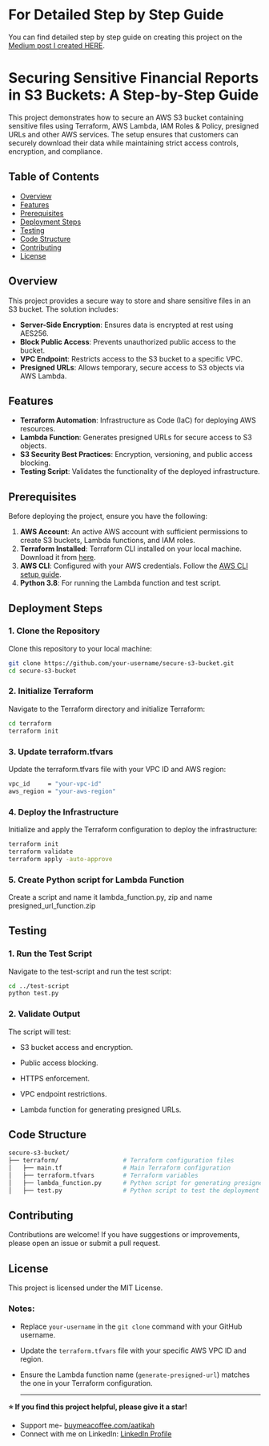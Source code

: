 # For Detailed Step by Step Guide
You can find detailed step by step guide on creating this project on the [Medium post I created HERE](https://link.medium.com/NWGi0si9MQb).

# Securing Sensitive Financial Reports in S3 Buckets: A Step-by-Step Guide

This project demonstrates how to secure an AWS S3 bucket containing sensitive files using Terraform, AWS Lambda, IAM Roles & Policy, presigned URLs and other AWS services. The setup ensures that customers can securely download their data while maintaining strict access controls, encryption, and compliance.

## Table of Contents
- [Overview](#overview)
- [Features](#features)
- [Prerequisites](#prerequisites)
- [Deployment Steps](#deployment-steps)
- [Testing](#testing)
- [Code Structure](#code-structure)
- [Contributing](#contributing)
- [License](#license)

## Overview

This project provides a secure way to store and share sensitive files in an S3 bucket. The solution includes:
- **Server-Side Encryption**: Ensures data is encrypted at rest using AES256.
- **Block Public Access**: Prevents unauthorized public access to the bucket.
- **VPC Endpoint**: Restricts access to the S3 bucket to a specific VPC.
- **Presigned URLs**: Allows temporary, secure access to S3 objects via AWS Lambda.

## Features

- **Terraform Automation**: Infrastructure as Code (IaC) for deploying AWS resources.
- **Lambda Function**: Generates presigned URLs for secure access to S3 objects.
- **S3 Security Best Practices**: Encryption, versioning, and public access blocking.
- **Testing Script**: Validates the functionality of the deployed infrastructure.

## Prerequisites

Before deploying the project, ensure you have the following:
1. **AWS Account**: An active AWS account with sufficient permissions to create S3 buckets, Lambda functions, and IAM roles.
2. **Terraform Installed**: Terraform CLI installed on your local machine. Download it from [here](https://www.terraform.io/downloads.html).
3. **AWS CLI**: Configured with your AWS credentials. Follow the [AWS CLI setup guide](https://docs.aws.amazon.com/cli/latest/userguide/cli-configure-quickstart.html).
4. **Python 3.8**: For running the Lambda function and test script.

## Deployment Steps

### 1. Clone the Repository
Clone this repository to your local machine:
```bash
git clone https://github.com/your-username/secure-s3-bucket.git
cd secure-s3-bucket
```
### 2. Initialize Terraform
Navigate to the Terraform directory and initialize Terraform:
```bash
cd terraform
terraform init
```
### 3. Update terraform.tfvars
Update the terraform.tfvars file with your VPC ID and AWS region:
```bash
vpc_id     = "your-vpc-id"
aws_region = "your-aws-region"
```
### 4. Deploy the Infrastructure
Initialize and apply the Terraform configuration to deploy the infrastructure:
```bash
terraform init
terraform validate
terraform apply -auto-approve
```
### 5. Create Python script for  Lambda Function
Create a script and name it lambda_function.py, zip and name presigned_url_function.zip


## Testing
### 1. Run the Test Script
Navigate to the test-script and run the test script:
```bash
cd ../test-script
python test.py
```
### 2. Validate Output
The script will test:

- S3 bucket access and encryption.

- Public access blocking.

- HTTPS enforcement.

- VPC endpoint restrictions.

- Lambda function for generating presigned URLs.



## Code Structure
```bash
secure-s3-bucket/
├── terraform/                  # Terraform configuration files
│   ├── main.tf                 # Main Terraform configuration
│   ├── terraform.tfvars        # Terraform variables
│   ├── lambda_function.py      # Python script for generating presigned URLs using Lambda function
│   ├── test.py                 # Python script to test the deployment
```


## Contributing
Contributions are welcome! If you have suggestions or improvements, please open an issue or submit a pull request.


## License
This project is licensed under the MIT License.


### Notes:
- Replace `your-username` in the `git clone` command with your GitHub username.
- Update the `terraform.tfvars` file with your specific AWS VPC ID and region.
- Ensure the Lambda function name (`generate-presigned-url`) matches the one in your Terraform configuration.

  ---

**⭐ If you find this project helpful, please give it a star!**
- Support me- [buymeacoffee.com/aatikah](https://buymeacoffee.com/aatikah)
- Connect with me on LinkedIn: [LinkedIn Profile](https://www.linkedin.com/in/abdulhakeem-sulaiman/)
